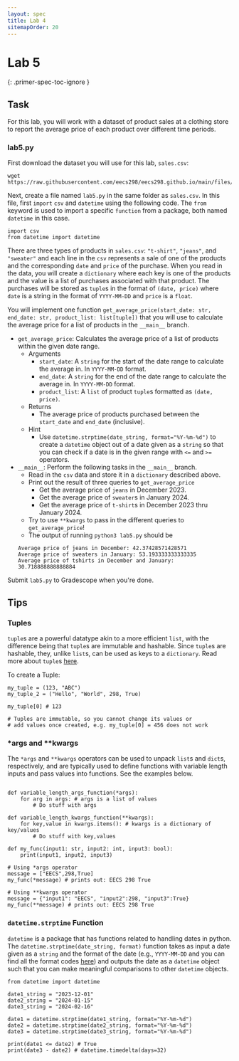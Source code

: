 ```yaml
---
layout: spec
title: Lab 4
sitemapOrder: 20
---
```


Lab 5
==========================
{: .primer-spec-toc-ignore }


## Task
For this lab, you will work with a dataset of product sales at a clothing store to report the average price of each product over different time periods.

### lab5.py
First download the dataset you will use for this lab, `sales.csv`:
```
wget https://raw.githubusercontent.com/eecs298/eecs298.github.io/main/files/sales.csv
```

Next, create a file named `lab5.py` in the same folder as `sales.csv`. In this file, first `import` `csv` and `datetime` using the following code. The `from` keyword is used to import a specific `function` from a package, both named `datetime` in this case.
```python3
import csv
from datetime import datetime
```

There are three types of products in `sales.csv`: `"t-shirt"`, `"jeans"`, and `"sweater"` and each line in the `csv` represents a sale of one of the products and the corresponding `date` and `price` of the purchase. When you read in the data, you will create a `dictionary` where each key is one of the products and the value is a list of purchases associated with that product. The purchases will be stored as `tuple`s in the format of `(date, price)` where `date` is a string in the format of `YYYY-MM-DD` and `price` is a `float`.

You will implement one function `get_average_price(start_date: str, end_date: str, product_list: list[tuple])` that you will use to calculate the average price for a list of products in the `__main__` branch.

* `get_average_price`: Calculates the average price of a list of products within the given date range.
    * Arguments
        - `start_date`: A `string` for the start of the date range to calculate the average in. In `YYYY-MM-DD` format.
        - `end_date`: A `string` for the end of the date range to calculate the average in. In `YYYY-MM-DD` format.
        - `product_list`: A `list` of product `tuple`s formatted as `(date, price)`.
    * Returns
        - The average price of products purchased between the `start_date` and `end_date` (inclusive).
    * Hint
        - Use `datetime.strptime(date_string, format="%Y-%m-%d")` to create a `datetime` object out of a date given as a `string` so that you can check if a date is in the given range with `<=` and `>=` operators.
* `__main__`: Perform the following tasks in the `__main__` branch.
    * Read in the `csv` data and store it in a `dictionary` described above.
    * Print out the result of three queries to `get_average_price`
        - Get the average price of `jeans` in December 2023.
        - Get the average price of `sweater`s in January 2024.
        - Get the average price of `t-shirt`s in December 2023 thru January 2024.
    * Try to use `**kwargs` to pass in the different queries to `get_average_price`!
    * The output of running `python3 lab5.py` should be
    ```output
    Average price of jeans in December: 42.37428571428571
    Average price of sweaters in January: 53.193333333333335
    Average price of tshirts in December and January: 30.718888888888884
    ```

Submit `lab5.py` to Gradescope when you're done.

## Tips

### Tuples
`tuple`s are a powerful datatype akin to a more efficient `list`, with the difference being that `tuple`s are immutable and hashable. Since `tuple`s are hashable, they, unlike `list`s, can be used as keys to a `dictionary`. Read more about `tuple`s [here](https://www.py4e.com/html3/10-tuples).

To create a Tuple:
```python3
my_tuple = (123, "ABC")
my_tuple_2 = ("Hello", "World", 298, True)

my_tuple[0] # 123

# Tuples are immutable, so you cannot change its values or
# add values once created, e.g. my_tuple[0] = 456 does not work
```

### *args and **kwargs
The `*args` and `**kwargs` operators can be used to unpack `list`s and `dict`s, respectively, and are typically used to define functions with variable length inputs and pass values into functions. See the examples below.

```python3

def variable_length_args_function(*args):
    for arg in args: # args is a list of values
        # Do stuff with args

def variable_length_kwargs_function(**kwargs):
    for key,value in kwargs.items(): # kwargs is a dictionary of key/values
        # Do stuff with key,values

def my_func(input1: str, input2: int, input3: bool):
    print(input1, input2, input3)

# Using *args operator
message = ["EECS",298,True]
my_func(*message) # prints out: EECS 298 True

# Using **kwargs operator
message = {"input1": "EECS", "input2":298, "input3":True}
my_func(**message) # prints out: EECS 298 True
```

### `datetime.strptime` Function
`datetime` is a package that has functions related to handling dates in python. The `datetime.strptime(date_string, format)` function takes as input a date given as a `string` and the format of the date (e.g., `YYYY-MM-DD` and you can find all the format codes [here](https://docs.python.org/3/library/datetime.html#format-codes)) and outputs the date as a `datetime` object such that you can make meaningful comparisons to other `datetime` objects.

```python3
from datetime import datetime

date1_string = "2023-12-01"
date2_string = "2024-01-15"
date3_string = "2024-02-16"

date1 = datetime.strptime(date1_string, format="%Y-%m-%d")
date2 = datetime.strptime(date2_string, format="%Y-%m-%d")
date3 = datetime.strptime(date3_string, format="%Y-%m-%d")

print(date1 <= date2) # True
print(date3 - date2) # datetime.timedelta(days=32)
```
